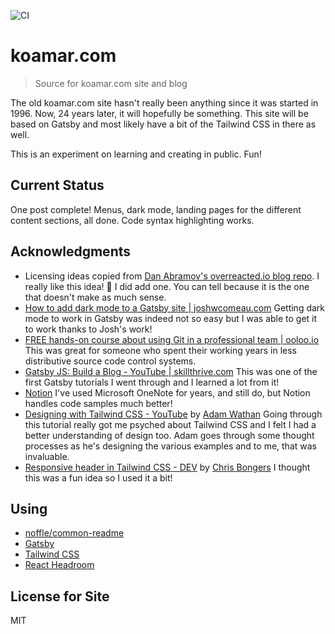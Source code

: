 ![CI](https://github.com/kenfeliciano/koamar.com/workflows/CI/badge.svg)

# koamar.com

> Source for koamar.com site and blog

The old koamar.com site hasn't really been anything since it was started in 1996. Now, 24 years later, it will hopefully be something. This site will be based on Gatsby and most likely have a bit of the Tailwind CSS in there as well.

This is an experiment on learning and creating in public. Fun!

## Current Status

One post complete!
Menus, dark mode, landing pages for the different content sections, all done. Code syntax highlighting works.

## Acknowledgments

- Licensing ideas copied from [Dan Abramov's overreacted.io blog repo](https://github.com/gaearon/overreacted.io). I really like this idea! 🎉 I did add one. You can tell because it is the one that doesn't make as much sense.
- [How to add dark mode to a Gatsby site | joshwcomeau.com](https://www.joshwcomeau.com/react/dark-mode/) Getting dark mode to work in Gatsby was indeed not so easy but I was able to get it to work thanks to Josh's work!
- [FREE hands-on course about using Git in a professional team | ooloo.io](https://ooloo.io/project/github-flow) This was great for someone who spent their working years in less distributive source code control systems.
- [Gatsby JS: Build a Blog - YouTube | skillthrive.com](https://www.youtube.com/playlist?list=PLW0RabRDhwwzVNhlOgQQgw6HJzXdM1MnT) This was one of the first Gatsby tutorials I went through and I learned a lot from it!
- [Notion](https://www.notion.so/product) I've used Microsoft OneNote for years, and still do, but Notion handles code samples much better!
- [Designing with Tailwind CSS - YouTube](https://youtu.be/21HuwjmuS7A) by [Adam Wathan](https://www.youtube.com/channel/UCy1H38XrN7hi7wHSClfXPqQ) Going through this tutorial really got me psyched about Tailwind CSS and I felt I had a better understanding of design too. Adam goes through some thought processes as he's designing the various examples and to me, that was invaluable.
- [Responsive header in Tailwind CSS - DEV](https://dev.to/dailydevtips1/responsive-header-in-tailwind-css-2djn) by [Chris Bongers](https://dev.to/dailydevtips1) I thought this was a fun idea so I used it a bit!

## Using

- [noffle/common-readme](https://github.com/noffle/common-readme)
- [Gatsby](https://www.gatsbyjs.com/)
- [Tailwind CSS](https://tailwindcss.com/)
- [React Headroom](https://kyleamathews.github.io/react-headroom/)

## License for Site

MIT
